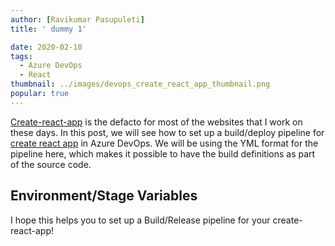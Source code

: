 ```yaml
---
author: [Ravikumar Pasupuleti]
title: ' dummy 1'

date: 2020-02-10
tags:
  - Azure DevOps
  - React
thumbnail: ../images/devops_create_react_app_thumbnail.png
popular: true
---
```


[Create-react-app](https://github.com/facebook/create-react-app) is the defacto for most of the websites that I work on these days. In this post, we will see how to set up a build/deploy pipeline for [create react app](https://create-react-app.dev/) in Azure DevOps. We will be using the YML format for the pipeline here, which makes it possible to have the build definitions as part of the source code.

## Environment/Stage Variables

I hope this helps you to set up a Build/Release pipeline for your create-react-app!
